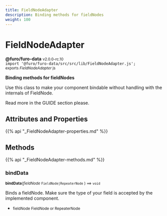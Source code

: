 ```yaml
---
title: FieldNodeAdapter
description: Binding methods for fieldNodes
weight: 100
---
```


# FieldNodeAdapter

**@furo/furo-data** <small>v2.0.0-rc.10</small>
<br>`import '@furo/furo-data/src/src/lib/FieldNodeAdapter.js';`<small>
<br>exports *FieldNodeAdapter* js</small>


**Binding methods for fieldNodes**

Use this class to make your component bindable without handling with the internals of FieldNode.

Read more in the GUIDE section please.

## Attributes and Properties
{{% api "_FieldNodeAdapter-properties.md" %}}

























## Methods
{{% api "_FieldNodeAdapter-methods.md" %}}





### **bindData**
<small>**bindData**(*fieldNode* `FieldNode|RepeaterNode` ) ⟹ `void`</small>

Binds a fieldNode. Make sure the type of your field is accepted by the implemented component.

- <small>fieldNode FieldNode or RepeaterNode</small>
<br><br>
















